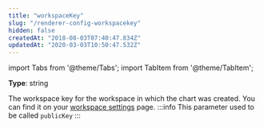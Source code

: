 ```yaml
---
title: "workspaceKey"
slug: "/renderer-config-workspacekey"
hidden: false
createdAt: "2018-08-03T07:40:47.834Z"
updatedAt: "2020-03-03T10:50:47.532Z"
---
```


import Tabs from '@theme/Tabs';
import TabItem from '@theme/TabItem';

**Type**: string

The workspace key for the workspace in which the chart was created. You can find it on your [workspace settings](https://app.seats.io/workspace-settings) page.
:::info 
This parameter used to be called `publicKey`
:::
